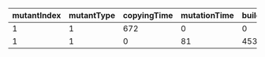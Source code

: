 mutantIndex | mutantType | copyingTime | mutationTime | buildingTime | isEqu | isDup | dupID | itCompiles
---|---|---|---|---|---|---|---|---
1 | 1 | 672 | 0 | 0 | 0 | 0 | -1 | 0
1 | 1 | 0 | 81 | 4534 | 0 | 0 | -1 | 1
